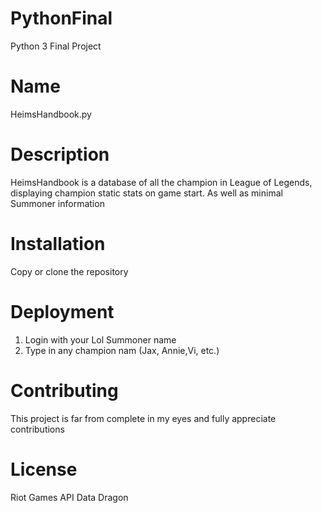 # PythonFinal
Python 3 Final Project
# Name
HeimsHandbook.py

# Description
HeimsHandbook is a database of all the champion in League of Legends, displaying champion static stats on game start. As well as minimal Summoner information

# Installation
Copy or clone the repository

# Deployment
1) Login with your Lol Summoner name
2) Type in any champion nam (Jax, Annie,Vi, etc.)

# Contributing
This project is far from complete in my eyes and fully appreciate contributions

# License
Riot Games API
Data Dragon
